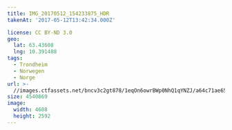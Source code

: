 ```yaml
---
title: IMG_20170512_154233875_HDR
takenAt: '2017-05-12T13:42:34.000Z'

license: CC BY-ND 3.0
geo:
  lat: 63.43608
  lng: 10.391488
tags:
  - Trondheim
  - Norwegen
  - Norge
url: >-
  //images.ctfassets.net/bncv3c2gt878/1eqOn6owrBWp0NhQ1qYNZJ/a64c71ae6592c9dbb0dcdb2348c7eb82/img_20170512_154233875_hdr_33840982593_o
size: 4540869
image:
  width: 4608
  height: 2592
---
```

